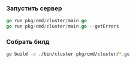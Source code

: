 ### Запустить сервер
```go
go run pkg/cmd/cluster/main.go
go run pkg/cmd/cluster/main.go --getErrors
```

### Собрать билд
```bash
go build -o ./bin/cluster pkg/cmd/cluster/*.go
```
